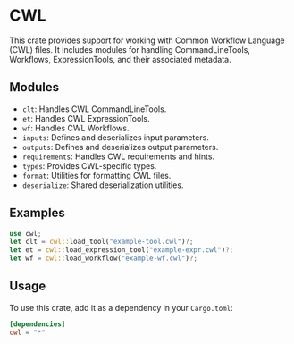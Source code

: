 # CWL
This crate provides support for working with Common Workflow Language (CWL) files.
It includes modules for handling CommandLineTools, Workflows, ExpressionTools, and their associated metadata.
## Modules
- `clt`: Handles CWL CommandLineTools.
- `et`: Handles CWL ExpressionTools.
- `wf`: Handles CWL Workflows.
- `inputs`: Defines and deserializes input parameters.
- `outputs`: Defines and deserializes output parameters.
- `requirements`: Handles CWL requirements and hints.
- `types`: Provides CWL-specific types.
- `format`: Utilities for formatting CWL files.
- `deserialize`: Shared deserialization utilities.
## Examples
```rust
use cwl;
let clt = cwl::load_tool("example-tool.cwl")?;
let et = cwl::load_expression_tool("example-expr.cwl")?;
let wf = cwl::load_workflow("example-wf.cwl")?;
```
## Usage
To use this crate, add it as a dependency in your `Cargo.toml`:
```toml
[dependencies]
cwl = "*"
```